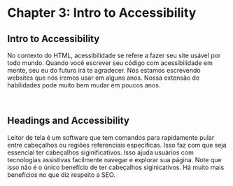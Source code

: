 # Chapter 3: Intro to Accessibility


  ## Intro to Accessibility

   <p>No contexto do HTML, acessibilidade se refere a fazer seu site usável por todo mundo. Quando você escrever seu código com acessibilidade em mente, seu eu do futuro irá te agradecer. Nós estamos escrevendo websites que nós iremos usar em alguns anos. Nossa extensão de habilidades pode muito bem mudar em poucos anos.</p>

  <br>

  ## Headings and Accessibility

   <p>Leitor de tela é um software que tem comandos para rapidamente pular entre cabeçalhos ou regiões referenciais específicas. Isso faz com que seja essencial ter cabeçalhos siginificativos. Isso ajuda usuários com tecnologias assistivas facilmente navegar e explorar sua página. Note que isso não é o único benefício de ter cabeçalhos siginicativos. Há muito mais benefícios no que diz respeito a SEO.</p>
